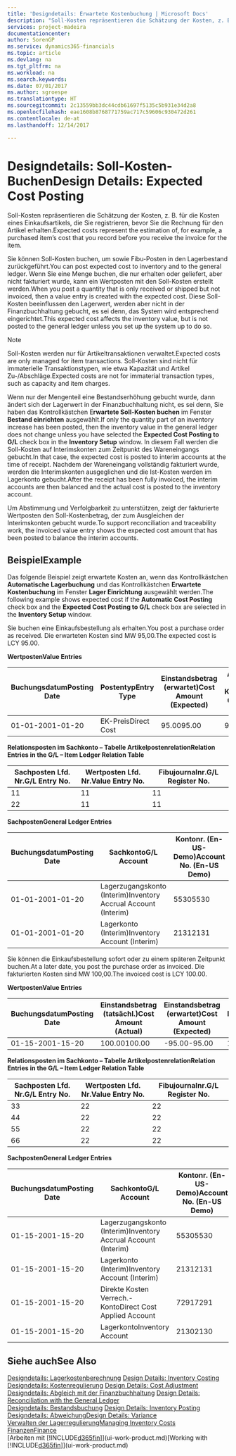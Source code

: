 ```yaml
---
title: 'Designdetails: Erwartete Kostenbuchung | Microsoft Docs'
description: "Soll-Kosten repräsentieren die Schätzung der Kosten, z. B. für die Kosten eines Einkaufsartikels, die Sie registrieren, bevor Sie die Rechnung für den Artikel erhalten."
services: project-madeira
documentationcenter: 
author: SorenGP
ms.service: dynamics365-financials
ms.topic: article
ms.devlang: na
ms.tgt_pltfrm: na
ms.workload: na
ms.search.keywords: 
ms.date: 07/01/2017
ms.author: sgroespe
ms.translationtype: HT
ms.sourcegitcommit: 2c13559bb3dc44cdb61697f5135c5b931e34d2a8
ms.openlocfilehash: eae1608b8768771759ac717c59606c930472d261
ms.contentlocale: de-at
ms.lasthandoff: 12/14/2017

---
```

# <a name="design-details-expected-cost-posting"></a><span data-ttu-id="87ea4-103">Designdetails: Soll-Kosten-Buchen</span><span class="sxs-lookup"><span data-stu-id="87ea4-103">Design Details: Expected Cost Posting</span></span>
<span data-ttu-id="87ea4-104">Soll-Kosten repräsentieren die Schätzung der Kosten, z. B. für die Kosten eines Einkaufsartikels, die Sie registrieren, bevor Sie die Rechnung für den Artikel erhalten.</span><span class="sxs-lookup"><span data-stu-id="87ea4-104">Expected costs represent the estimation of, for example, a purchased item’s cost that you record before you receive the invoice for the item.</span></span>  

 <span data-ttu-id="87ea4-105">Sie können Soll-Kosten buchen, um sowie Fibu-Posten in den Lagerbestand zurückgeführt.</span><span class="sxs-lookup"><span data-stu-id="87ea4-105">You can post expected cost to inventory and to the general ledger.</span></span> <span data-ttu-id="87ea4-106">Wenn Sie eine Menge buchen, die nur erhalten oder geliefert, aber nicht fakturiert wurde, kann ein Wertposten mit den Soll-Kosten erstellt werden.</span><span class="sxs-lookup"><span data-stu-id="87ea4-106">When you post a quantity that is only received or shipped but not invoiced, then a value entry is created with the expected cost.</span></span> <span data-ttu-id="87ea4-107">Diese Soll-Kosten beeinflussen den Lagerwert, werden aber nicht in der Finanzbuchhaltung gebucht, es sei denn, das System wird entsprechend eingerichtet.</span><span class="sxs-lookup"><span data-stu-id="87ea4-107">This expected cost affects the inventory value, but is not posted to the general ledger unless you set up the system up to do so.</span></span>  

> [!NOTE]  
>  <span data-ttu-id="87ea4-108">Soll-Kosten werden nur für Artikeltransaktionen verwaltet.</span><span class="sxs-lookup"><span data-stu-id="87ea4-108">Expected costs are only managed for item transactions.</span></span> <span data-ttu-id="87ea4-109">Soll-Kosten sind nicht für immaterielle Transaktionstypen, wie etwa Kapazität und Artikel Zu-/Abschläge.</span><span class="sxs-lookup"><span data-stu-id="87ea4-109">Expected costs are not for immaterial transaction types, such as capacity and item charges.</span></span>  

 <span data-ttu-id="87ea4-110">Wenn nur der Mengenteil eine Bestandserhöhung gebucht wurde, dann ändert sich der Lagerwert in der Finanzbuchhaltung nicht, es sei denn, Sie haben das Kontrollkästchen E**rwartete Soll-Kosten buchen** im Fenster **Bestand einrichten** ausgewählt.</span><span class="sxs-lookup"><span data-stu-id="87ea4-110">If only the quantity part of an inventory increase has been posted, then the inventory value in the general ledger does not change unless you have selected the **Expected Cost Posting to G/L** check box in the **Inventory Setup** window.</span></span> <span data-ttu-id="87ea4-111">In diesem Fall werden die Soll-Kosten auf Interimskonten zum Zeitpunkt des Wareneingangs gebucht.</span><span class="sxs-lookup"><span data-stu-id="87ea4-111">In that case, the expected cost is posted to interim accounts at the time of receipt.</span></span> <span data-ttu-id="87ea4-112">Nachdem der Wareneingang vollständig fakturiert wurde, werden die Interimskonten ausgeglichen und die Ist-Kosten werden im Lagerkonto gebucht.</span><span class="sxs-lookup"><span data-stu-id="87ea4-112">After the receipt has been fully invoiced, the interim accounts are then balanced and the actual cost is posted to the inventory account.</span></span>  

 <span data-ttu-id="87ea4-113">Um Abstimmung und Verfolgbarkeit zu unterstützen, zeigt der fakturierte Wertposten den Soll-Kostenbetrag, der zum Ausgleichen der Interimskonten gebucht wurde.</span><span class="sxs-lookup"><span data-stu-id="87ea4-113">To support reconciliation and traceability work, the invoiced value entry shows the expected cost amount that has been posted to balance the interim accounts.</span></span>  

## <a name="example"></a><span data-ttu-id="87ea4-114">Beispiel</span><span class="sxs-lookup"><span data-stu-id="87ea4-114">Example</span></span>  
 <span data-ttu-id="87ea4-115">Das folgende Beispiel zeigt erwartete Kosten an, wenn das Kontrollkästchen **Automatische Lagerbuchung** und das Kontrollkästchen **Erwartete Kostenbuchung** im Fenster **Lager Einrichtung** ausgewählt werden.</span><span class="sxs-lookup"><span data-stu-id="87ea4-115">The following example shows expected cost if the **Automatic Cost Posting** check box and the **Expected Cost Posting to G/L** check box are selected in the **Inventory Setup** window.</span></span>  

 <span data-ttu-id="87ea4-116">Sie buchen eine Einkaufsbestellung als erhalten.</span><span class="sxs-lookup"><span data-stu-id="87ea4-116">You post a purchase order as received.</span></span> <span data-ttu-id="87ea4-117">Die erwarteten Kosten sind MW 95,00.</span><span class="sxs-lookup"><span data-stu-id="87ea4-117">The expected cost is LCY 95.00.</span></span>  

 <span data-ttu-id="87ea4-118">**Wertposten**</span><span class="sxs-lookup"><span data-stu-id="87ea4-118">**Value Entries**</span></span>  

|<span data-ttu-id="87ea4-119">Buchungsdatum</span><span class="sxs-lookup"><span data-stu-id="87ea4-119">Posting Date</span></span>|<span data-ttu-id="87ea4-120">Postentyp</span><span class="sxs-lookup"><span data-stu-id="87ea4-120">Entry Type</span></span>|<span data-ttu-id="87ea4-121">Einstandsbetrag (erwartet)</span><span class="sxs-lookup"><span data-stu-id="87ea4-121">Cost Amount (Expected)</span></span>|<span data-ttu-id="87ea4-122">Auf Sachkonto geb. Soll-Kosten</span><span class="sxs-lookup"><span data-stu-id="87ea4-122">Expected Cost Posted to G/L</span></span>|<span data-ttu-id="87ea4-123">Soll-Kosten</span><span class="sxs-lookup"><span data-stu-id="87ea4-123">Expected Cost</span></span>|<span data-ttu-id="87ea4-124">Artikelposten Lfd. Nr.</span><span class="sxs-lookup"><span data-stu-id="87ea4-124">Item Ledger Entry No.</span></span>|<span data-ttu-id="87ea4-125">Lfd. Nr.</span><span class="sxs-lookup"><span data-stu-id="87ea4-125">Entry No.</span></span>|  
|------------------|----------------|------------------------------|----------------------------------|-------------------|---------------------------|---------------|  
|<span data-ttu-id="87ea4-126">01-01-20</span><span class="sxs-lookup"><span data-stu-id="87ea4-126">01-01-20</span></span>|<span data-ttu-id="87ea4-127">EK-Preis</span><span class="sxs-lookup"><span data-stu-id="87ea4-127">Direct Cost</span></span>|<span data-ttu-id="87ea4-128">95.00</span><span class="sxs-lookup"><span data-stu-id="87ea4-128">95.00</span></span>|<span data-ttu-id="87ea4-129">95.00</span><span class="sxs-lookup"><span data-stu-id="87ea4-129">95.00</span></span>|<span data-ttu-id="87ea4-130">Ja</span><span class="sxs-lookup"><span data-stu-id="87ea4-130">Yes</span></span>|<span data-ttu-id="87ea4-131">1</span><span class="sxs-lookup"><span data-stu-id="87ea4-131">1</span></span>|<span data-ttu-id="87ea4-132">1</span><span class="sxs-lookup"><span data-stu-id="87ea4-132">1</span></span>|  

 <span data-ttu-id="87ea4-133">**Relationsposten im Sachkonto – Tabelle Artikelpostenrelation**</span><span class="sxs-lookup"><span data-stu-id="87ea4-133">**Relation Entries in the G/L – Item Ledger Relation Table**</span></span>  

|<span data-ttu-id="87ea4-134">Sachposten Lfd. Nr.</span><span class="sxs-lookup"><span data-stu-id="87ea4-134">G/L Entry No.</span></span>|<span data-ttu-id="87ea4-135">Wertposten Lfd. Nr.</span><span class="sxs-lookup"><span data-stu-id="87ea4-135">Value Entry No.</span></span>|<span data-ttu-id="87ea4-136">Fibujournalnr.</span><span class="sxs-lookup"><span data-stu-id="87ea4-136">G/L Register No.</span></span>|  
|--------------------|---------------------|-----------------------|  
|<span data-ttu-id="87ea4-137">1</span><span class="sxs-lookup"><span data-stu-id="87ea4-137">1</span></span>|<span data-ttu-id="87ea4-138">1</span><span class="sxs-lookup"><span data-stu-id="87ea4-138">1</span></span>|<span data-ttu-id="87ea4-139">1</span><span class="sxs-lookup"><span data-stu-id="87ea4-139">1</span></span>|  
|<span data-ttu-id="87ea4-140">2</span><span class="sxs-lookup"><span data-stu-id="87ea4-140">2</span></span>|<span data-ttu-id="87ea4-141">1</span><span class="sxs-lookup"><span data-stu-id="87ea4-141">1</span></span>|<span data-ttu-id="87ea4-142">1</span><span class="sxs-lookup"><span data-stu-id="87ea4-142">1</span></span>|  

 <span data-ttu-id="87ea4-143">**Sachposten**</span><span class="sxs-lookup"><span data-stu-id="87ea4-143">**General Ledger Entries**</span></span>  

|<span data-ttu-id="87ea4-144">Buchungsdatum</span><span class="sxs-lookup"><span data-stu-id="87ea4-144">Posting Date</span></span>|<span data-ttu-id="87ea4-145">Sachkonto</span><span class="sxs-lookup"><span data-stu-id="87ea4-145">G/L Account</span></span>|<span data-ttu-id="87ea4-146">Kontonr. (En-US-Demo)</span><span class="sxs-lookup"><span data-stu-id="87ea4-146">Account No. (En-US Demo)</span></span>|<span data-ttu-id="87ea4-147">Betrag</span><span class="sxs-lookup"><span data-stu-id="87ea4-147">Amount</span></span>|<span data-ttu-id="87ea4-148">Lfd. Nr.</span><span class="sxs-lookup"><span data-stu-id="87ea4-148">Entry No.</span></span>|  
|------------------|------------------|---------------------------------|------------|---------------|  
|<span data-ttu-id="87ea4-149">01-01-20</span><span class="sxs-lookup"><span data-stu-id="87ea4-149">01-01-20</span></span>|<span data-ttu-id="87ea4-150">Lagerzugangskonto (Interim)</span><span class="sxs-lookup"><span data-stu-id="87ea4-150">Inventory Accrual Account (Interim)</span></span>|<span data-ttu-id="87ea4-151">5530</span><span class="sxs-lookup"><span data-stu-id="87ea4-151">5530</span></span>|<span data-ttu-id="87ea4-152">-95.00</span><span class="sxs-lookup"><span data-stu-id="87ea4-152">-95.00</span></span>|<span data-ttu-id="87ea4-153">2</span><span class="sxs-lookup"><span data-stu-id="87ea4-153">2</span></span>|  
|<span data-ttu-id="87ea4-154">01-01-20</span><span class="sxs-lookup"><span data-stu-id="87ea4-154">01-01-20</span></span>|<span data-ttu-id="87ea4-155">Lagerkonto (Interim)</span><span class="sxs-lookup"><span data-stu-id="87ea4-155">Inventory Account (Interim)</span></span>|<span data-ttu-id="87ea4-156">2131</span><span class="sxs-lookup"><span data-stu-id="87ea4-156">2131</span></span>|<span data-ttu-id="87ea4-157">95.00</span><span class="sxs-lookup"><span data-stu-id="87ea4-157">95.00</span></span>|<span data-ttu-id="87ea4-158">1</span><span class="sxs-lookup"><span data-stu-id="87ea4-158">1</span></span>|  

 <span data-ttu-id="87ea4-159">Sie können die Einkaufsbestellung sofort oder zu einem späteren Zeitpunkt buchen.</span><span class="sxs-lookup"><span data-stu-id="87ea4-159">At a later date, you post the purchase order as invoiced.</span></span> <span data-ttu-id="87ea4-160">Die fakturierten Kosten sind MW 100,00.</span><span class="sxs-lookup"><span data-stu-id="87ea4-160">The invoiced cost is LCY 100.00.</span></span>  

 <span data-ttu-id="87ea4-161">**Wertposten**</span><span class="sxs-lookup"><span data-stu-id="87ea4-161">**Value Entries**</span></span>  

|<span data-ttu-id="87ea4-162">Buchungsdatum</span><span class="sxs-lookup"><span data-stu-id="87ea4-162">Posting Date</span></span>|<span data-ttu-id="87ea4-163">Einstandsbetrag (tatsächl.)</span><span class="sxs-lookup"><span data-stu-id="87ea4-163">Cost Amount (Actual)</span></span>|<span data-ttu-id="87ea4-164">Einstandsbetrag (erwartet)</span><span class="sxs-lookup"><span data-stu-id="87ea4-164">Cost Amount (Expected)</span></span>|<span data-ttu-id="87ea4-165">Gebuchte Lagerregulierung an G/L</span><span class="sxs-lookup"><span data-stu-id="87ea4-165">Cost Posted to G/L</span></span>|<span data-ttu-id="87ea4-166">Soll-Kosten</span><span class="sxs-lookup"><span data-stu-id="87ea4-166">Expected Cost</span></span>|<span data-ttu-id="87ea4-167">Artikelposten Lfd. Nr.</span><span class="sxs-lookup"><span data-stu-id="87ea4-167">Item Ledger Entry No.</span></span>|<span data-ttu-id="87ea4-168">Lfd. Nr.</span><span class="sxs-lookup"><span data-stu-id="87ea4-168">Entry No.</span></span>|  
|------------------|----------------------------|------------------------------|-------------------------|-------------------|---------------------------|---------------|  
|<span data-ttu-id="87ea4-169">01-15-20</span><span class="sxs-lookup"><span data-stu-id="87ea4-169">01-15-20</span></span>|<span data-ttu-id="87ea4-170">100.00</span><span class="sxs-lookup"><span data-stu-id="87ea4-170">100.00</span></span>|<span data-ttu-id="87ea4-171">-95.00</span><span class="sxs-lookup"><span data-stu-id="87ea4-171">-95.00</span></span>|<span data-ttu-id="87ea4-172">100.00</span><span class="sxs-lookup"><span data-stu-id="87ea4-172">100.00</span></span>|<span data-ttu-id="87ea4-173">Nein</span><span class="sxs-lookup"><span data-stu-id="87ea4-173">No</span></span>|<span data-ttu-id="87ea4-174">1</span><span class="sxs-lookup"><span data-stu-id="87ea4-174">1</span></span>|<span data-ttu-id="87ea4-175">2</span><span class="sxs-lookup"><span data-stu-id="87ea4-175">2</span></span>|  

 <span data-ttu-id="87ea4-176">**Relationsposten im Sachkonto – Tabelle Artikelpostenrelation**</span><span class="sxs-lookup"><span data-stu-id="87ea4-176">**Relation Entries in the G/L – Item Ledger Relation Table**</span></span>  

|<span data-ttu-id="87ea4-177">Sachposten Lfd. Nr.</span><span class="sxs-lookup"><span data-stu-id="87ea4-177">G/L Entry No.</span></span>|<span data-ttu-id="87ea4-178">Wertposten Lfd. Nr.</span><span class="sxs-lookup"><span data-stu-id="87ea4-178">Value Entry No.</span></span>|<span data-ttu-id="87ea4-179">Fibujournalnr.</span><span class="sxs-lookup"><span data-stu-id="87ea4-179">G/L Register No.</span></span>|  
|--------------------|---------------------|-----------------------|  
|<span data-ttu-id="87ea4-180">3</span><span class="sxs-lookup"><span data-stu-id="87ea4-180">3</span></span>|<span data-ttu-id="87ea4-181">2</span><span class="sxs-lookup"><span data-stu-id="87ea4-181">2</span></span>|<span data-ttu-id="87ea4-182">2</span><span class="sxs-lookup"><span data-stu-id="87ea4-182">2</span></span>|  
|<span data-ttu-id="87ea4-183">4</span><span class="sxs-lookup"><span data-stu-id="87ea4-183">4</span></span>|<span data-ttu-id="87ea4-184">2</span><span class="sxs-lookup"><span data-stu-id="87ea4-184">2</span></span>|<span data-ttu-id="87ea4-185">2</span><span class="sxs-lookup"><span data-stu-id="87ea4-185">2</span></span>|  
|<span data-ttu-id="87ea4-186">5</span><span class="sxs-lookup"><span data-stu-id="87ea4-186">5</span></span>|<span data-ttu-id="87ea4-187">2</span><span class="sxs-lookup"><span data-stu-id="87ea4-187">2</span></span>|<span data-ttu-id="87ea4-188">2</span><span class="sxs-lookup"><span data-stu-id="87ea4-188">2</span></span>|  
|<span data-ttu-id="87ea4-189">6</span><span class="sxs-lookup"><span data-stu-id="87ea4-189">6</span></span>|<span data-ttu-id="87ea4-190">2</span><span class="sxs-lookup"><span data-stu-id="87ea4-190">2</span></span>|<span data-ttu-id="87ea4-191">2</span><span class="sxs-lookup"><span data-stu-id="87ea4-191">2</span></span>|  

 <span data-ttu-id="87ea4-192">**Sachposten**</span><span class="sxs-lookup"><span data-stu-id="87ea4-192">**General Ledger Entries**</span></span>  

|<span data-ttu-id="87ea4-193">Buchungsdatum</span><span class="sxs-lookup"><span data-stu-id="87ea4-193">Posting Date</span></span>|<span data-ttu-id="87ea4-194">Sachkonto</span><span class="sxs-lookup"><span data-stu-id="87ea4-194">G/L Account</span></span>|<span data-ttu-id="87ea4-195">Kontonr. (En-US-Demo)</span><span class="sxs-lookup"><span data-stu-id="87ea4-195">Account No. (En-US Demo)</span></span>|<span data-ttu-id="87ea4-196">Betrag</span><span class="sxs-lookup"><span data-stu-id="87ea4-196">Amount</span></span>|<span data-ttu-id="87ea4-197">Lfd. Nr.</span><span class="sxs-lookup"><span data-stu-id="87ea4-197">Entry No.</span></span>|  
|------------------|------------------|---------------------------------|------------|---------------|  
|<span data-ttu-id="87ea4-198">01-15-20</span><span class="sxs-lookup"><span data-stu-id="87ea4-198">01-15-20</span></span>|<span data-ttu-id="87ea4-199">Lagerzugangskonto (Interim)</span><span class="sxs-lookup"><span data-stu-id="87ea4-199">Inventory Accrual Account (Interim)</span></span>|<span data-ttu-id="87ea4-200">5530</span><span class="sxs-lookup"><span data-stu-id="87ea4-200">5530</span></span>|<span data-ttu-id="87ea4-201">95.00</span><span class="sxs-lookup"><span data-stu-id="87ea4-201">95.00</span></span>|<span data-ttu-id="87ea4-202">4</span><span class="sxs-lookup"><span data-stu-id="87ea4-202">4</span></span>|  
|<span data-ttu-id="87ea4-203">01-15-20</span><span class="sxs-lookup"><span data-stu-id="87ea4-203">01-15-20</span></span>|<span data-ttu-id="87ea4-204">Lagerkonto (Interim)</span><span class="sxs-lookup"><span data-stu-id="87ea4-204">Inventory Account (Interim)</span></span>|<span data-ttu-id="87ea4-205">2131</span><span class="sxs-lookup"><span data-stu-id="87ea4-205">2131</span></span>|<span data-ttu-id="87ea4-206">-95.00</span><span class="sxs-lookup"><span data-stu-id="87ea4-206">-95.00</span></span>|<span data-ttu-id="87ea4-207">3</span><span class="sxs-lookup"><span data-stu-id="87ea4-207">3</span></span>|  
|<span data-ttu-id="87ea4-208">01-15-20</span><span class="sxs-lookup"><span data-stu-id="87ea4-208">01-15-20</span></span>|<span data-ttu-id="87ea4-209">Direkte Kosten Verrech.-Konto</span><span class="sxs-lookup"><span data-stu-id="87ea4-209">Direct Cost Applied Account</span></span>|<span data-ttu-id="87ea4-210">7291</span><span class="sxs-lookup"><span data-stu-id="87ea4-210">7291</span></span>|<span data-ttu-id="87ea4-211">-100</span><span class="sxs-lookup"><span data-stu-id="87ea4-211">-100</span></span>|<span data-ttu-id="87ea4-212">6</span><span class="sxs-lookup"><span data-stu-id="87ea4-212">6</span></span>|  
|<span data-ttu-id="87ea4-213">01-15-20</span><span class="sxs-lookup"><span data-stu-id="87ea4-213">01-15-20</span></span>|<span data-ttu-id="87ea4-214">Lagerkonto</span><span class="sxs-lookup"><span data-stu-id="87ea4-214">Inventory Account</span></span>|<span data-ttu-id="87ea4-215">2130</span><span class="sxs-lookup"><span data-stu-id="87ea4-215">2130</span></span>|<span data-ttu-id="87ea4-216">100</span><span class="sxs-lookup"><span data-stu-id="87ea4-216">100</span></span>|<span data-ttu-id="87ea4-217">5</span><span class="sxs-lookup"><span data-stu-id="87ea4-217">5</span></span>|  

## <a name="see-also"></a><span data-ttu-id="87ea4-218">Siehe auch</span><span class="sxs-lookup"><span data-stu-id="87ea4-218">See Also</span></span>
 <span data-ttu-id="87ea4-219">[Designdetails: Lagerkostenberechnung](design-details-inventory-costing.md) </span><span class="sxs-lookup"><span data-stu-id="87ea4-219">[Design Details: Inventory Costing](design-details-inventory-costing.md) </span></span>  
 <span data-ttu-id="87ea4-220">[Designdetails: Kostenregulierung](design-details-cost-adjustment.md) </span><span class="sxs-lookup"><span data-stu-id="87ea4-220">[Design Details: Cost Adjustment](design-details-cost-adjustment.md) </span></span>  
 <span data-ttu-id="87ea4-221">[Designdetails: Abgleich mit der Finanzbuchhaltung](design-details-reconciliation-with-the-general-ledger.md) </span><span class="sxs-lookup"><span data-stu-id="87ea4-221">[Design Details: Reconciliation with the General Ledger](design-details-reconciliation-with-the-general-ledger.md) </span></span>  
 <span data-ttu-id="87ea4-222">[Designdetails: Bestandsbuchung](design-details-inventory-posting.md) </span><span class="sxs-lookup"><span data-stu-id="87ea4-222">[Design Details: Inventory Posting](design-details-inventory-posting.md) </span></span>  
 [<span data-ttu-id="87ea4-223">Designdetails: Abweichung</span><span class="sxs-lookup"><span data-stu-id="87ea4-223">Design Details: Variance</span></span>](design-details-variance.md)  
 [<span data-ttu-id="87ea4-224">Verwalten der Lagerregulierung</span><span class="sxs-lookup"><span data-stu-id="87ea4-224">Managing Inventory Costs</span></span>](finance-manage-inventory-costs.md)  
 [<span data-ttu-id="87ea4-225">Finanzen</span><span class="sxs-lookup"><span data-stu-id="87ea4-225">Finance</span></span>](finance.md)  
 <span data-ttu-id="87ea4-226">[Arbeiten mit [!INCLUDE[d365fin](includes/d365fin_md.md)]](ui-work-product.md)</span><span class="sxs-lookup"><span data-stu-id="87ea4-226">[Working with [!INCLUDE[d365fin](includes/d365fin_md.md)]](ui-work-product.md)</span></span>

